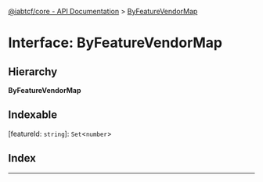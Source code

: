 [@iabtcf/core - API Documentation](../README.md) > [ByFeatureVendorMap](../interfaces/byfeaturevendormap.md)

# Interface: ByFeatureVendorMap

## Hierarchy

**ByFeatureVendorMap**

## Indexable

\[featureId: `string`\]:&nbsp;`Set`<`number`>
## Index

---

